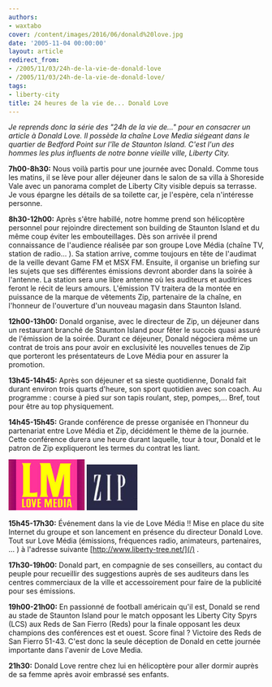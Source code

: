 ```yaml
---
authors:
- waxtabo
cover: /content/images/2016/06/donald%20love.jpg
date: '2005-11-04 00:00:00'
layout: article
redirect_from:
- /2005/11/03/24h-de-la-vie-de-donald-love
- /2005/11/03/24h-de-la-vie-de-donald-love/
tags:
- liberty-city
title: 24 heures de la vie de... Donald Love
---
```



_Je reprends donc la série des "24h de la vie de..." pour en consacrer un article à Donald Love. Il possède la chaîne Love Media siégeant dans le quartier de Bedford Point sur l'île de Staunton Island. C'est l'un des hommes les plus influents de notre bonne vieille ville, Liberty City._

**7h00-8h30:** Nous voilà partis pour une journée avec Donald. Comme tous les matins, il se lève pour aller déjeuner dans le salon de sa villa à Shoreside Vale avec un panorama complet de Liberty City visible depuis sa terrasse. Je vous épargne les détails de sa toilette car, je l'espère, cela n'intéresse personne.

**8h30-12h00:** Après s'être habillé, notre homme prend son hélicoptère personnel pour rejoindre directement son building de Staunton Island et du même coup éviter les embouteillages. Dès son arrivée il prend connaissance de l'audience réalisée par son groupe Love Média (chaîne TV, station de radio... ). Sa station arrive, comme toujours en tête de l'audimat de la veille devant Game FM et MSX FM. Ensuite, il organise un briefing sur les sujets que ses différentes émissions devront aborder dans la soirée à l'antenne. La station sera une libre antenne où les auditeurs et auditrices feront le récit de leurs amours. L'émission TV traitera de la montée en puissance de la marque de vêtements Zip, partenaire de la chaîne, en l'honneur de l'ouverture d'un nouveau magasin dans Staunton Island.

**12h00-13h00:** Donald organise, avec le directeur de Zip, un déjeuner dans un restaurant branché de Staunton Island pour fêter le succès quasi assuré de l'émission de la soirée. Durant ce déjeuner, Donald négociera même un contrat de trois ans pour avoir en exclusivité les nouvelles tenues de Zip que porteront les présentateurs de Love Média pour en assurer la promotion.

**13h45-14h45:** Après son déjeuner et sa sieste quotidienne, Donald fait durant environ trois quarts d'heure, son sport quotidien avec son coach. Au programme : course à pied sur son tapis roulant, step, pompes,... Bref, tout pour être au top physiquement.

**14h45-15h45:** Grande conférence de presse organisée en l'honneur du partenariat entre Love Média et Zip, décidément le thème de la journée. Cette conférence durera une heure durant laquelle, tour à tour, Donald et le patron de Zip expliqueront les termes du contrat les liant.

![](/content/images/2005/01/logo%20love%20media.jpg)
![](/content/images/2005/01/logo%20zip.jpg)

**15h45-17h30:** Événement dans la vie de Love Média !! Mise en place du site Internet du groupe et son lancement en présence du directeur Donald Love. Tout sur Love Média (émissions, fréquences radio, animateurs, partenaires, ... ) à l'adresse suivante [http://www.liberty-tree.net/](/) .

**17h30-19h00:** Donald part, en compagnie de ses conseillers, au contact du peuple pour recueillir des suggestions auprès de ses auditeurs dans les centres commerciaux de la ville et accessoirement pour faire de la publicité pour ses émissions.

**19h00-21h00:** En passionné de football américain qu'il est, Donald se rend au stade de Staunton Island pour le match opposant les Liberty City Spyrs (LCS) aux Reds de San Fierro (Reds) pour la finale opposant les deux champions des conférences est et ouest. Score final ? Victoire des Reds de San Fierro 51-43. C'est donc la seule déception de Donald en cette journée importante dans l'avenir de Love Media.

**21h30:** Donald Love rentre chez lui en hélicoptère pour aller dormir auprès de sa femme après avoir embrassé ses enfants.